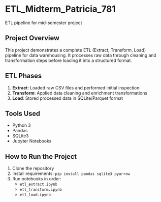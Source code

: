 # ETL_Midterm_Patricia_781
ETL pipeline for mid-semester project

## Project Overview
This project demonstrates a complete ETL (Extract, Transform, Load) pipeline for data warehousing. It processes raw data through cleaning and transformation steps before loading it into a structured format.

## ETL Phases
1. **Extract**: Loaded raw CSV files and performed initial inspection
2. **Transform**: Applied data cleaning and enrichment transformations
3. **Load**: Stored processed data in SQLite/Parquet format

## Tools Used
- Python 3
- Pandas
- SQLite3
- Jupyter Notebooks

## How to Run the Project
1. Clone the repository
2. Install requirements: `pip install pandas sqlite3 pyarrow`
3. Run notebooks in order:
   - `etl_extract.ipynb`
   - `etl_transform.ipynb`
   - `etl_load.ipynb`

